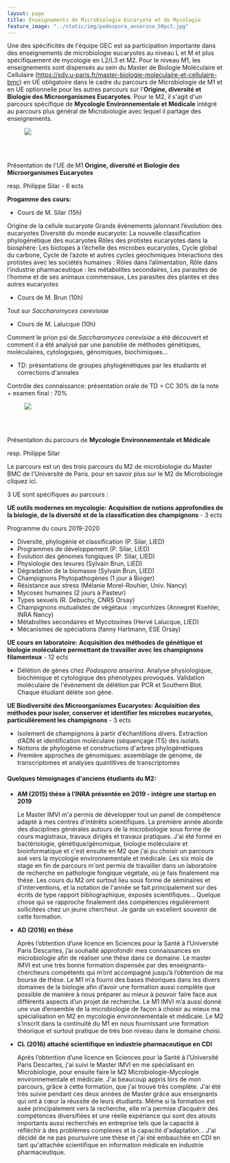 ```yaml
---
layout: page
title: Enseignements de Microbiologie Eucaryote et de Mycologie
feature_image: "../static/img/podospora_anserina_50pct.jpg"
---
```


Une des spécificités de l'équipe GEC est sa participation importante dans des enseignements de microbiologie eucaryotes au niveau L et M et plus spécifiquement de mycologie en L2/L3 et M2. Pour le niveau M1, les enseignements sont dispensés au sein du Master de Biologie Moléculaire et Cellulaire (https://sdv.u-paris.fr/master-biologie-moleculaire-et-cellulaire-bmc) en UE obligatoire dans le cadre du parcours de Microbiologie de M1 et en UE optionnelle pour les autres parcours sur l'**Origine, diversité et Biologie des Microorganismes Eucaryotes**. Pour le M2, il s'agit d'un parcours spécifique de **Mycologie  Environnementale et Médicale** intégré au parcours plus général de Microbiologie avec lequel il partage des enseignements.



<figure><img src="../docs/Image1.png"><figcaption></figcaption></figure><br><br>

Présentation de l'UE de M1 **Origine, diversité et Biologie des Microorganismes Eucaryotes**

resp. Philippe Silar - 6 ects



**Progamme des cours:**

- Cours de M. Silar (15h)

Origine de la cellule eucaryote
Grands évènements jalonnant l’évolution des eucaryotes
Diversité du monde eucaryote: La nouvelle classification phylogénétique des eucaryotes
Rôles des protistes eucaryotes dans la biosphère: Les biotopes à l’échelle des microbes eucaryotes, Cycle global du carbone, Cycle de l’azote et autres cycles géochimiques
Interactions des protistes avec les sociétés humaines : Rôles dans l’alimentation, Rôle dans l’industrie pharmaceutique : les métabolites secondaires, Les parasites de l’homme et de ses animaux commensaux, Les parasites des plantes et des autres eucaryotes

- Cours de M. Brun (10h)

Tout sur *Saccharomyces cerevisiae*

- Cours de M. Lalucque (10h)

Comment le prion psi de *Saccharomyces cerevisiae* a été découvert et comment il a été analysé par une panoblie de méthodes génétiques, moléculaires, cytologiques, génomiques, biochimiques...

- TD: présentations de groupes phylogénétiques par les étudiants et corrections d'annales 

  

Contrôle des connaissance:  présentation orale de TD = CC 30% de la note + examen final : 70%







<figure><img src="../docs/Image2.png"><figcaption></figcaption></figure><br><br>

Présentation du parcours de **Mycologie  Environnementale et Médicale**

resp. Philippe Silar



Le parcours est un des trois parcours du M2 de microbiologie du Master BMC de l'Université de Paris. pour en savoir plus sur le M2 de Microbiologie cliquez ici.



3 UE sont spécifiques au parcours :

**UE outils modernes en mycologie:** **Acquisition de notions approfondies de la biologie, de la diversité et de la classification des** **champignons** - 3 ects

Programme du cours 2019-2020

- Diversité, phylogénie et classification (P. Silar, LIED) 
- Programmes de développement (P. Silar, LIED) 
- Evolution des génomes fongiques (P. Silar, LIED)  
- Physiologie des levures (Sylvain Brun, LIED) 
- Dégradation de la biomasse (Sylvain Brun, LIED) 
- Champignons Phytopathogènes (1 jour à Bioger)
- Résistance aux stress (Mélanie Morel-Rouhier, Univ. Nancy)
- Mycoses humaines (2 jours à Pasteur)
- Types sexuels (R. Debuchy, CNRS Orsay)
- Champignons mutualistes de végétaux : mycorhizes (Annegret Koehler, INRA Nancy) 
- Métabolites secondaires et Mycotoxines (Hervé Lalucque, LIED) 
- Mécanismes de spéciations (fanny Hartmann, ESE Orsay)



**UE cours en laboratoire:** **Acquisition des méthodes de génétique et biologie moléculaire permettant de travailler avec les champignons** **filamenteux** - 12 ects

- Délétion de gènes chez *Podospora anserina*. Analyse physiologique, biochimique et cytologique des phénotypes provoqués. Validation moléculaire de l'évènement de délétion par PCR et Southern Blot. Chaque étudiant délète son gène.

  

**UE Biodiversité des Microorganismes Eucaryotes: Acquisition des méthodes pour isoler, conserver et identifier les microbes eucaryotes, particulièrement les champignons** - 3 ects

- Isolement de champignons à partir d’échantillons divers. Extraction d’ADN et identification moléculaire (séquençage ITS) des isolats. 
- Notions de phylogénie et constructions d'arbres phylogénétiques
- Première approches de génomiques: assemblage de génome, de transcriptomes et analyses quantitives de transcriptomes



#### Quelques témoignages d'anciens étudiants du M2:

- **AM (2015)  thèse à l’INRA présentée en 2019 - intègre une startup en 2019**

  Le Master IMVI m'a permis de développer tout un panel de compétence adapté à mes centres d'intérêts scientifiques. La première année aborde des disciplines générales autours de la microbiologie sous forme de cours magistraux, travaux dirigés et travaux pratiques. J'ai été formé en bactériologie, génétique/génomique, biologie moléculaire et bioinformatique et c'est ensuite en M2 que j'ai pu choisir un parcours axé vers la mycologie environnementale et médicale. Les six mois de stage en fin de parcours m'ont permis de travailler dans un laboratoire de recherche en pathologie fongique végétale, où je fais finalement ma thèse. Les cours du M2 ont surtout lieu sous forme de séminaires et d'interventions, et la notation de l'année se fait principalement sur des écrits de type rapport bibliographique, exposés scientifiques... Quelque chose qui se rapproche finalement des compétences régulièrement sollicitées chez un jeune chercheur. Je garde un excellent souvenir de cette formation.

- **AD (2016) en thèse**  

  Après l’obtention d’une licence en Sciences pour la Santé à l’Université Paris Descartes, j’ai souhaité approfondir mes connaissances en microbiologie afin de réaliser une thèse dans ce domaine. Le master IMVI est une très bonne formation dispensée par des enseignants-chercheurs compétents qui m’ont accompagné jusqu’à l’obtention de ma bourse de thèse. Le M1 m’a fourni des bases théoriques dans les divers domaines de la biologie afin d’avoir une formation aussi complète que possible de manière à nous préparer au mieux à pouvoir faire face aux différents aspects d’un projet de recherche. Le M1 IMVI m’a aussi donné une vue d’ensemble de la microbiologie de façon à choisir au mieux ma spécialisation en M2 en mycologie environnementale et médicale. Le M2 s’inscrit dans la continuité du M1 en nous fournissant une formation théorique et surtout pratique de très bon niveau dans le domaine choisi.

- **CL (2016) attaché scientifique en industrie pharmaceutique en CDI**  

  Après l’obtention d’une licence en Sciences pour la Santé à l’Université Paris Descartes, j'ai suivi le Master IMVI en me spécialisant en Microbiologie, pour ensuite faire le M2 Microbiologie-Mycologie environnementale et médicale. J'ai beaucoup appris lors de mon parcours, grâce à cette formation, que j'ai trouvé très complète. J'ai été très suivie pendant ces deux années de Master grâce aux enseignants qui ont à cœur la réussite de leurs étudiants. Même si la formation est axée principalement vers la recherche, elle m'a permise d’acquérir des compétences diversifiées et une réelle expérience qui sont des atouts importants aussi recherchés en entreprise tels que la capacité à réfléchir à des problèmes complexes et la capacité d'adaptation... J'ai décidé de ne pas poursuivre une thèse et j'ai été embauchée en CDI en tant qu'attachée scientifique en information médicale en industrie pharmaceutique. 
